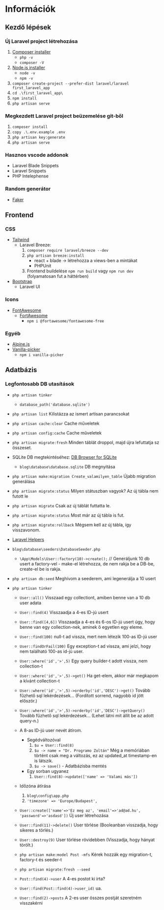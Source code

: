 # Információk #

## Kezdő lépések

### Új Laravel project létrehozása
1. [Composer installer](https://github.com/totadavid95/PhpComposerInstaller)
    - `php -v`
    - `composer -V`
2. [Node.js installer](https://nodejs.org/en/download/)
    - `node -v`
    - `npm -v`
3. `composer create-project --prefer-dist laravel/laravel first_laravel_app`
4. `cd .\first_laravel_app\`
5. `npm install`
6. `php artisan serve`

### Megkezdett Laravel project beüzemelése git-ből
1. `composer install`
2. `copy .\.env.example .env`
3. `php artisan key:generate`
4. `php artisan serve`

### Hasznos vscode addonok
- Laravel Blade Snippets
- Laravel Snippets
- PHP Intelephense

### Random generátor
- [Faker](https://fakerphp.github.io/)

## Frontend

### CSS
- [Tailwind](https://tailwindcss.com/docs/installation)
    - Laravel Breeze: 
        1. `composer require laravel/breeze --dev`
        2. `php artisan breeze:install`
            - react + blade -> létrehozza a views-ben a mintákat
            - PHPUnit
        3. Frontend buildelése `npm run build` vagy `npm run dev` (folyamatosan fut a háttérben)
- [Bootstrap](https://getbootstrap.com/docs/5.3/getting-started/introduction/)
    - Laravel UI

### Icons
- [FontAwesome](https://fontawesome.com/icons)
    - [FortAwesome](https://www.npmjs.com/package/@fortawesome/fontawesome-free)
        - `npm i @fortawesome/fontawesome-free`

### Egyéb
- [Alpine.js](https://alpinejs.dev/)
- [Vanilla-picker](https://www.npmjs.com/package/vanilla-picker)
    - `npm i vanilla-picker`

## Adatbázis

### Legfontosabb DB utasítások
- `php artisan tinker`
    - `database_path('database.sqlite')`
- `php artisan list` Kilistázza az ismert artisan parancsokat
- `php artisan cache:clear` Cache műveletek
- `php artisan config:cache` Cache műveletek
- `php artisan migrate:fresh` Minden táblát droppol, majd újra lefuttatja sz összeset.
- SQLite DB megtekintéséhez: [DB Browser for SQLite](https://sqlitebrowser.org/dl/)
    - `blog\database\database.sqlite` DB megnyitása
- `php artisan make:migration Create_valamilyen_table` Újabb migration generálása
- `php artisan migrate:status` Milyen státuszban vagyok? Az új tábla nem futott le
- `php artisan migrate` Csak az új táblát futtatta le.
- `php artisan migrate:status` Most már az új tábla is fut.
- `php artisan migrate:rollback` Mégsem kell az új tábla, így visszavonom.
- [Laravel Helpers](https://laravel.com/docs/10.x/helpers)

- `blog\database\seeders\DatabaseSeeder.php`
    - `\App\Models\User::factory(10)->create();` // Generáljunk 10 db usert a factory-vel - make-el létrehozza, de nem rakja be a DB-be, create-el be is rakja.
- `php artisan db:seed` Meghívom a seederem, ami legenerálja a 10 usert

- `php artisan tinker`
    - `User::all()` Visszaad egy collectiont, amiben benne van a 10 db user adata
    - `User::find(4)` Visszaadja a 4-es ID-jú usert
    - `User::find([4,6])` Visszaadja a 4-es és 6-os ID-jú usert úgy, hogy benne van egy collection-nek, aminek ő egyetlen egy eleme.
    - `User::find(100)` null-t ad vissza, mert nem létezik 100-as ID-jú user
    - `User::findOrFail(100)` Egy exception-t ad vissza, ami jelzi, hogy nem található 100-as id-jú user.
    - `User::where('id','>',5)` Egy query builder-t adott vissza, nem collection-t
    - `User::where('id','>',5)->get()` Ha get-elem, akkor már megkapom a kívánt collection-t
    - `User::where('id','>',5)->orderby('id','DESC')->get()` Tovább fűzhető sql lekérdezések... (Fordított sorrend, nagyobb id jött először.)
    - `User::where('id','>',5)->orderby('id','DESC')->getQuery()` Tovább fűzhető sql lekérdezések... (Lehet látni mit állít be az adott query-n.)
    - A 8-as ID-jú user nevét átírom.
        - Segédváltozóval
            1. `$u = User::find(8)` 
            2. `$u -> name = "Dr. Programo Zoltán"` Még a memóriában történt csak meg a változás, ez az updated_at timestamp-en is látszik.
            3. `$u -> save()` - Adatbázisba mentés
        - Egy sorban ugyanez
            1. `User::find(8)->update(['name' => 'Valami más'])`
    - Időzóna átírása
        1. `blog\config\app.php`
        2. `'timezone' => 'Europe/Budapest',`
    - `User::create(['name'=>'Ez meg az', 'email'=>'ad@ad.hu', 'password'=>'asdasd'])` Új user létrehozása
    - `User::find(11)->delete()` User törlése (Booleanban visszadja, hogy sikeres a törlés.)
    - `User::destroy(9)` User törlése rövidebben (Visszadja, hogy hányat törölt.)
    
    - `php artisan make:model Post -mfs` Kérek hozzák egy migration-t, factory-t és seeder-t

    - `php artisan migrate:fresh --seed`
    - `Post::find(4)->user` A 4-es postot ki írta?
    - `User::find(Post::find(4)->user_id)` ua.
    - `User::find(2)->posts` A 2-es user összes postját szeretném visszakérni 